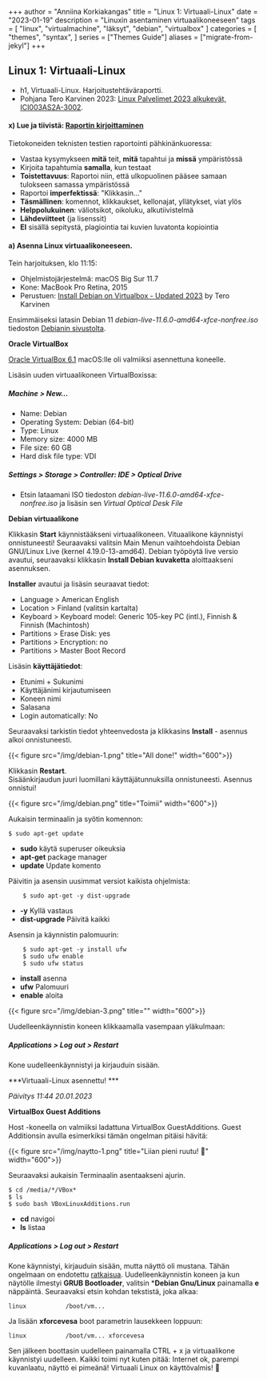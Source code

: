 +++
author = "Anniina Korkiakangas"
title = "Linux 1: Virtuaali-Linux"
date = "2023-01-19"
description = "Linuxin asentaminen virtuaalikoneeseen"
tags = [
    "linux",
    "virtualmachine",
    "läksyt",
    "debian",
    "virtualbox"
]
categories = [
    "themes",
    "syntax",
]
series = ["Themes Guide"]
aliases = ["migrate-from-jekyl"]
+++

## **Linux 1: Virtuaali-Linux**
- h1, Virtuaali-Linux. Harjoitustehtäväraportti.
- Pohjana Tero Karvinen 2023: [Linux Palvelimet 2023 alkukevät, ICI003AS2A-3002](https://terokarvinen.com/2023/linux-palvelimet-2023-alkukevat/).

#### **x) Lue ja tiivistä: [Raportin kirjoittaminen](https://terokarvinen.com/2006/raportin-kirjoittaminen-4/)**

Tietokoneiden teknisten testien raportointi pähkinänkuoressa:
- Vastaa kysymykseen **mitä** teit, **mitä** tapahtui ja **missä** ympäristössä 
- Kirjoita tapahtumia **samalla**, kun testaat
- **Toistettavuus**: Raportoi niin, että ulkopuolinen pääsee samaan tulokseen samassa ympäristössä
- Raportoi **imperfektissä**: "Klikkasin..." 
- **Täsmällinen**: komennot, klikkaukset, kellonajat, yllätykset, viat ylös
- **Helppolukuinen**: väliotsikot, oikoluku, alkutiivistelmä 
- **Lähdeviitteet** (ja lisenssit)
- **EI** sisällä sepitystä, plagiointia tai kuvien luvatonta kopiointia

#### **a) Asenna Linux virtuaalikoneeseen.** 

Tein harjoituksen, klo 11:15:
- Ohjelmistojärjestelmä: macOS Big Sur 11.7
- Kone: MacBook Pro Retina, 2015
- Perustuen: [Install Debian on Virtualbox - Updated 2023](https://terokarvinen.com/2021/install-debian-on-virtualbox/) by Tero Karvinen

Ensimmäiseksi latasin Debian 11 *debian-live-11.6.0-amd64-xfce-nonfree.iso* tiedoston [Debianin sivustolta](https://cdimage.debian.org/images/unofficial/non-free/images-including-firmware/current-live/amd64/iso-hybrid/).

**Oracle VirtualBox**

[Oracle VirtualBox 6.1](https://www.virtualbox.org/wiki/Downloads) macOS:lle oli valmiiksi asennettuna koneelle. 

Lisäsin uuden virtuaalikoneen VirtualBoxissa: 
        
##### **Machine > New...**

- Name: Debian
- Operating System: Debian (64-bit)
- Type: Linux
- Memory size: 4000 MB
- File size: 60 GB
- Hard disk file type: VDI

##### **Settings > Storage > Controller: IDE > Optical Drive** 
- Etsin lataamani ISO tiedoston *debian-live-11.6.0-amd64-xfce-nonfree.iso* ja lisäsin sen *Virtual Optical Desk File*

**Debian virtuaalikone**

Klikkasin **Start** käynnistääkseni virtuaalikoneen.
Vituaalikone käynnistyi onnistuneesti! Seuraavaksi valitsin Main Menun vaihtoehdoista Debian GNU/Linux Live (kernel 4.19.0-13-amd64). Debian työpöytä live versio avautui, seuraavaksi klikkasin **Install Debian kuvaketta** aloittaakseni asennuksen. 

**Installer** avautui ja lisäsin seuraavat tiedot:
- Language > American English
- Location > Finland (valitsin kartalta)
- Keyboard > Keyboard model: Generic 105-key PC (intl.), Finnish & Finnish (Machintosh)
- Partitions > Erase Disk: yes
- Partitions > Encryption: no
- Partitions > Master Boot Record

Lisäsin **käyttäjätiedot**:
- Etunimi + Sukunimi
- Käyttäjänimi kirjautumiseen
- Koneen nimi 
- Salasana
- Login automatically: No

Seuraavaksi tarkistin tiedot yhteenvedosta ja klikkasins **Install** - asennus alkoi onnistuneesti. 

{{< figure src="/img/debian-1.png" title="All done!" width="600">}}

Klikkasin **Restart**.  
Sisäänkirjaudun juuri luomillani käyttäjätunnuksilla onnistuneesti. Asennus onnistui!

{{< figure src="/img/debian.png" title="Toimii" width="600">}}

Aukaisin terminaalin ja syötin komennon:

    $ sudo apt-get update


- **sudo** käytä superuser oikeuksia
- **apt-get** package manager
- **update** Update komento

Päivitin ja asensin uusimmat versiot kaikista ohjelmista:

        $ sudo apt-get -y dist-upgrade

- **-y** Kyllä vastaus
- **dist-upgrade** Päivitä kaikki 

Asensin ja käynnistin palomuurin:

        $ sudo apt-get -y install ufw
        $ sudo ufw enable
        $ sudo ufw status

- **install** asenna
- **ufw** Palomuuri
- **enable** aloita

{{< figure src="/img/debian-3.png" title="" width="600">}}

Uudelleenkäynnistin koneen klikkaamalla vasempaan yläkulmaan:
##### **Applications > Log out > Restart** 

Kone uudelleenkäynnistyi ja kirjauduin sisään. 


***Virtuaali-Linux asennettu! *** 

*Päivitys 11:44 20.01.2023*

**VirtualBox Guest Additions**

Host -koneella on valmiiksi ladattuna VirtualBox GuestAdditions. Guest Additionsin avulla esimerkiksi tämän ongelman pitäisi hävitä:

{{< figure src="/img/naytto-1.png" title="Liian pieni ruutu! 👀" width="600">}}

Seuraavaksi aukaisin Terminaalin asentaakseni ajurin.

    $ cd /media/*/VBox*
    $ ls
    $ sudo bash VBoxLinuxAdditions.run

- **cd** navigoi
- **ls** listaa 

##### **Applications > Log out > Restart**

Kone käynnistyi, kirjauduin sisään, mutta näyttö oli mustana. Tähän ongelmaan on endotettu [ratkaisua](https://terokarvinen.com/2021/install-debian-on-virtualbox/). Uudelleenkäynnistin koneen ja kun näytölle ilmestyi **GRUB Bootloader**, valitsin ***Debian Gnu/Linux** painamalla **e** näppäintä. Seuraavaksi etsin kohdan tekstistä, joka alkaa:

    linux           /boot/vm... 

Ja lisään **xforcevesa** boot parametrin lausekkeen loppuun:

    linux           /boot/vm... xforcevesa 

Sen jälkeen boottasin uudelleen painamalla CTRL + x ja virtuaalikone käynnistyi uudelleen. Kaikki toimi nyt kuten pitää: Internet ok, parempi kuvanlaatu, näyttö ei pimeänä! Virtuaali Linux on käyttövalmis! 🎉









